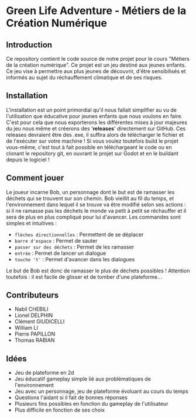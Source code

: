 # Green Life Adventure - Métiers de la Création Numérique

## Introduction

Ce repository contient le code source de notre projet pour le cours "Métiers de la création numérique".
Ce projet est un jeu destiné aux jeunes enfants. Ce jeu vise à permettre aux plus jeunes de découvrir, d'être sensibilisés et informés au sujet du réchauffement climatique et de ses risques.

## Installation

L'installation est un point primordial qu'il nous fallait simplifier au vu de l'utilisation que éducative pour jeunes enfants que nous voulons en faire. C'est pour cela que nous exporterons les différentes mises à jour majeures du jeu nous même et créerons des '__releases__' directement sur GitHub. Ces releases devraient être des .exe, il suffira alors de télécharger le fichier et de l'exécuter sur votre machine !
Si vous voulez toutefois build le projet vous-même, c'est tout à fait possible en téléchargeant le code ou en clonant le repository git, en ouvrant le projet sur Godot et en le buildant depuis le logiciel !

## Comment jouer

Le joueur incarne Bob, un personnage dont le but est de ramasser les déchets qui se trouvent sur son chemin. Bob vieillit au fil du temps, et l'environnement dans lequel il se trouve va être modifié selon ses actions : si il ne ramasse pas les déchets le monde va petit à petit se réchauffer et il sera de plus en plus compliqué pour lui d'avancer.
Les commandes sont simples et intuitives :

- `flèches directionnelles` : Permettent de se déplacer
- `barre d'espace` : Permet de sauter
- `passer sur des déchets` : Permet de les ramasser
- `entrée` : Permet de lancer un dialogue
- `touche 't'` : Permet d'avancer dans les dialogues

Le but de Bob est donc de ramasser le plus de déchets possibles ! Attention toutefois : il est facile de glisser et de tomber d'une plateforme...

## Contributeurs

- Nabil CHEBILI
- Lionel DELPHIN
- Clément GIUDICELLI
- William LI
- Pierre PAPILLON
- Thomas RABIAN


## Idées

- Jeu de plateforme en 2d
- Jeu éducatif gameplay simple lié aux problématiques de l'environnement
- Jeu avec un personnage, jeu de plateforme évoluant au cours du temps
- Questions l'aidant si il fait de bonnes réponses
- Plusieurs fins possibles en fonction du gameplay de l'utilisateur 
- Plus difficile en fonction de ses choix

